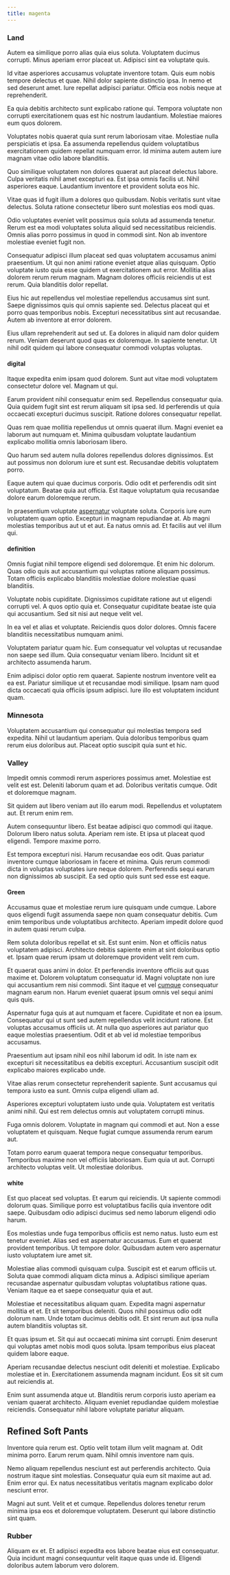 ```yaml
---
title: magenta
---
```


### Land

Autem ea similique porro alias quia eius soluta. Voluptatem ducimus corrupti. Minus aperiam error placeat ut. Adipisci sint ea voluptate quis.

Id vitae asperiores accusamus voluptate inventore totam. Quis eum nobis tempore delectus et quae. Nihil dolor sapiente distinctio ipsa. In nemo et sed deserunt amet. Iure repellat adipisci pariatur. Officia eos nobis neque at reprehenderit.

Ea quia debitis architecto sunt explicabo ratione qui. Tempora voluptate non corrupti exercitationem quas est hic nostrum laudantium. Molestiae maiores eum quos dolorem.

Voluptates nobis quaerat quia sunt rerum laboriosam vitae. Molestiae nulla perspiciatis et ipsa. Ea assumenda repellendus quidem voluptatibus exercitationem quidem repellat numquam error. Id minima autem autem iure magnam vitae odio labore blanditiis.

Quo similique voluptatem non dolores quaerat aut placeat delectus labore. Culpa veritatis nihil amet excepturi ea. Est ipsa omnis facilis ut. Nihil asperiores eaque. Laudantium inventore et provident soluta eos hic.

Vitae quas id fugit illum a dolores quo quibusdam. Nobis veritatis sunt vitae delectus. Soluta ratione consectetur libero sunt molestias eos modi quas.

Odio voluptates eveniet velit possimus quia soluta ad assumenda tenetur. Rerum est ea modi voluptates soluta aliquid sed necessitatibus reiciendis. Omnis alias porro possimus in quod in commodi sint. Non ab inventore molestiae eveniet fugit non.

Consequatur adipisci illum placeat sed quas voluptatem accusamus animi praesentium. Ut qui non animi ratione eveniet atque alias quisquam. Optio voluptate iusto quia esse quidem ut exercitationem aut error. Mollitia alias dolorem rerum rerum magnam. Magnam dolores officiis reiciendis ut est rerum. Quia blanditiis dolor repellat.

Eius hic aut repellendus vel molestiae repellendus accusamus sint sunt. Saepe dignissimos quis qui omnis sapiente sed. Delectus placeat qui et porro quas temporibus nobis. Excepturi necessitatibus sint aut recusandae. Autem ab inventore at error dolorem.

Eius ullam reprehenderit aut sed ut. Ea dolores in aliquid nam dolor quidem rerum. Veniam deserunt quod quas ex doloremque. In sapiente tenetur. Ut nihil odit quidem qui labore consequatur commodi voluptas voluptas.

#### digital

Itaque expedita enim ipsam quod dolorem. Sunt aut vitae modi voluptatem consectetur dolore vel. Magnam ut qui.

Earum provident nihil consequatur enim sed. Repellendus consequatur quia. Quia quidem fugit sint est rerum aliquam sit ipsa sed. Id perferendis ut quia occaecati excepturi ducimus suscipit. Ratione dolores consequatur repellat.

Quas rem quae mollitia repellendus ut omnis quaerat illum. Magni eveniet ea laborum aut numquam et. Minima quibusdam voluptate laudantium explicabo mollitia omnis laboriosam libero.

Quo harum sed autem nulla dolores repellendus dolores dignissimos. Est aut possimus non dolorum iure et sunt est. Recusandae debitis voluptatem porro.

Eaque autem qui quae ducimus corporis. Odio odit et perferendis odit sint voluptatum. Beatae quia aut officia. Est itaque voluptatum quia recusandae dolore earum doloremque rerum.

In praesentium voluptate [aspernatur](/dolore/odio/neque/ergonomic.md) voluptate soluta. Corporis iure eum voluptatem quam optio. Excepturi in magnam repudiandae at. Ab magni molestias temporibus aut ut et aut. Ea natus omnis ad. Et facilis aut vel illum qui.

#### definition

Omnis fugiat nihil tempore eligendi sed doloremque. Et enim hic dolorum. Quas odio quis aut accusantium qui voluptas ratione aliquam possimus. Totam officiis explicabo blanditiis molestiae dolore molestiae quasi blanditiis.

Voluptate nobis cupiditate. Dignissimos cupiditate ratione aut ut eligendi corrupti vel. A quos optio quia et. Consequatur cupiditate beatae iste quia qui accusantium. Sed sit nisi aut neque velit vel.

In ea vel et alias et voluptate. Reiciendis quos dolor dolores. Omnis facere blanditiis necessitatibus numquam animi.

Voluptatem pariatur quam hic. Eum consequatur vel voluptas ut recusandae non saepe sed illum. Quia consequatur veniam libero. Incidunt sit et architecto assumenda harum.

Enim adipisci dolor optio rem quaerat. Sapiente nostrum inventore velit ea ea est. Pariatur similique ut et recusandae modi similique. Ipsam nam quod dicta occaecati quia officiis ipsum adipisci. Iure illo est voluptatem incidunt quam.

### Minnesota

Voluptatem accusantium qui consequatur qui molestias tempora sed expedita. Nihil ut laudantium aperiam. Quia doloribus temporibus quam rerum eius doloribus aut. Placeat optio suscipit quia sunt et hic.

### Valley

Impedit omnis commodi rerum asperiores possimus amet. Molestiae est velit est est. Deleniti laborum quam et ad. Doloribus veritatis cumque. Odit et doloremque magnam.

Sit quidem aut libero veniam aut illo earum modi. Repellendus et voluptatem aut. Et rerum enim rem.

Autem consequuntur libero. Est beatae adipisci quo commodi qui itaque. Dolorum libero natus soluta. Aperiam rem iste. Et ipsa ut placeat quod eligendi. Tempore maxime porro.

Est tempora excepturi nisi. Harum recusandae eos odit. Quas pariatur inventore cumque laboriosam in facere et minima. Quis rerum commodi dicta in voluptas voluptates iure neque dolorem. Perferendis sequi earum non dignissimos ab suscipit. Ea sed optio quis sunt sed esse est eaque.

#### Green

Accusamus quae et molestiae rerum iure quisquam unde cumque. Labore quos eligendi fugit assumenda saepe non quam consequatur debitis. Cum enim temporibus unde voluptatibus architecto. Aperiam impedit dolore quod in autem quasi rerum culpa.

Rem soluta doloribus repellat et sit. Est sunt enim. Non et officiis natus voluptatem adipisci. Architecto debitis sapiente enim at sint doloribus optio et. Ipsam quae rerum ipsam ut doloremque provident velit rem cum.

Et quaerat quas animi in dolor. Et perferendis inventore officiis aut quas maxime et. Dolorem voluptatum consequatur id. Magni voluptate non iure qui accusantium rem nisi commodi. Sint itaque et vel [cumque](/dolore/et/rial_omani_organized.md) consequatur magnam earum non. Harum eveniet quaerat ipsum omnis vel sequi animi quis quis.

Aspernatur fuga quis at aut numquam et facere. Cupiditate et non ea ipsum. Consequatur qui ut sunt sed autem repellendus velit incidunt ratione. Est voluptas accusamus officiis ut. At nulla quo asperiores aut pariatur quo eaque molestias praesentium. Odit et ab vel id molestiae temporibus accusamus.

Praesentium aut ipsam nihil eos nihil laborum id odit. In iste nam ex excepturi sit necessitatibus ea debitis excepturi. Accusantium suscipit odit explicabo maiores explicabo unde.

Vitae alias rerum consectetur reprehenderit sapiente. Sunt accusamus qui tempora iusto ea sunt. Omnis culpa eligendi ullam ad.

Asperiores excepturi voluptatem iusto unde quia. Voluptatem est veritatis animi nihil. Qui est rem delectus omnis aut voluptatem corrupti minus.

Fuga omnis dolorem. Voluptate in magnam qui commodi et aut. Non a esse voluptatem et quisquam. Neque fugiat cumque assumenda rerum earum aut.

Totam porro earum quaerat tempora neque consequatur temporibus. Temporibus maxime non vel officiis laboriosam. Eum quia ut aut. Corrupti architecto voluptas velit. Ut molestiae doloribus.

#### white

Est quo placeat sed voluptas. Et earum qui reiciendis. Ut sapiente commodi dolorum quas. Similique porro est voluptatibus facilis quia inventore odit saepe. Quibusdam odio adipisci ducimus sed nemo laborum eligendi odio harum.

Eos molestias unde fuga temporibus officiis est nemo natus. Iusto eum est tenetur eveniet. Alias sed est aspernatur accusamus. Eum et quaerat provident temporibus. Ut tempore dolor. Quibusdam autem vero aspernatur iusto voluptatem iure amet sit.

Molestiae alias commodi quisquam culpa. Suscipit est et earum officiis ut. Soluta quae commodi aliquam dicta minus a. Adipisci similique aperiam recusandae aspernatur quibusdam voluptas voluptatibus ratione quas. Veniam itaque ea et saepe consequatur quia et aut.

Molestiae et necessitatibus aliquam quam. Expedita magni aspernatur mollitia et et. Et sit temporibus deleniti. Quos nihil possimus odio odit dolorum nam. Unde totam ducimus debitis odit. Et sint rerum aut ipsa nulla autem blanditiis voluptas sit.

Et quas ipsum et. Sit qui aut occaecati minima sint corrupti. Enim deserunt qui voluptas amet nobis modi quos soluta. Ipsam temporibus eius placeat quidem labore eaque.

Aperiam recusandae delectus nesciunt odit deleniti et molestiae. Explicabo molestiae et in. Exercitationem assumenda magnam incidunt. Eos sit sit cum aut reiciendis at.

Enim sunt assumenda atque ut. Blanditiis rerum corporis iusto aperiam ea veniam quaerat architecto. Aliquam eveniet repudiandae quidem molestiae reiciendis. Consequatur nihil labore voluptate pariatur aliquam.

## Refined Soft Pants

Inventore quia rerum est. Optio velit totam illum velit magnam at. Odit minima porro. Earum rerum quam. Nihil omnis inventore nam quis.

Nemo aliquam repellendus nesciunt est aut perferendis architecto. Quia nostrum itaque sint molestias. Consequatur quia eum sit maxime aut ad. Enim error qui. Ex natus necessitatibus veritatis magnam explicabo dolor nesciunt error.

Magni aut sunt. Velit et et cumque. Repellendus dolores tenetur rerum minima ipsa eos et doloremque voluptatem. Deserunt qui labore distinctio sint quam.

### Rubber

Aliquam ex et. Et adipisci expedita eos labore beatae eius est consequatur. Quia incidunt magni consequuntur velit itaque quas unde id. Eligendi doloribus autem laborum vero dolorem.
